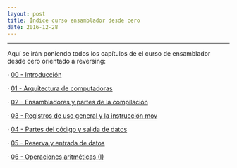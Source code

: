 ```yaml
---
layout: post
title: Índice curso ensamblador desde cero 
date: 2016-12-28
---
```

--------------------
Aquí se irán poniendo todos los capítulos de el curso de ensamblador desde cero orientado a reversing:
   
   · [00 - Introducción](http://poyoncio.com/2016/12/29/Curso-ensamblador-00-Introduccion/)
   
   · [01 - Arquitectura de computadoras](http://poyoncio.com/2016/12/29/Curso-ensamblador-01-Arquitectura-de-computadoras/)
   
   · [02 - Ensambladores y partes de la compilación](http://poyoncio.com/2016/12/31/Curso-ensamblador-02-Ensambladores-y-partes-de-la-compilacion/)
   
   · [03 - Registros de uso general y la instrucción mov](http://poyoncio.com/2017/01/01/Curso-ensamblador-03-Registros-de-uso-general-y-mov/)

   · [04 - Partes del código y salida de datos](http://poyoncio.com/2017/01/02/Curso-ensamblador-04-Partes-del-codigo-y-salida-de-datos/)
   
   · [05 - Reserva y entrada de datos](http://poyoncio.com/2017/01/04/Curso-ensamblador-05-Reserva-y-entrada-de-datos/)

   · [06 - Operaciones aritméticas (I)](http://poyoncio.com/2017/01/08/Curso-ensamblador-06-Operaciones-aritmeticas-I/)
